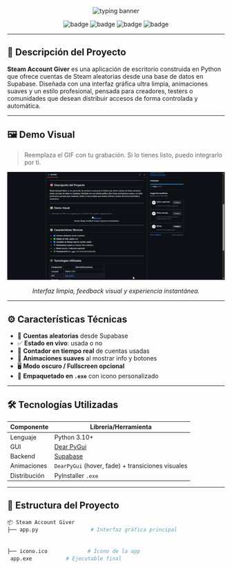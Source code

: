 <div align="center">

<img src="https://readme-typing-svg.herokuapp.com?font=Fira+Code&size=24&pause=1000&center=true&vCenter=true&width=435&lines=🎁+Steam+Account+Giver+UI;Minimalista+%7C+Moderno+%7C+100%25+Funcional" alt="typing banner" />

![badge](https://img.shields.io/badge/Made_with-Python-blue?style=for-the-badge&logo=python)
![badge](https://img.shields.io/badge/Frontend-DearPyGui-0f0?style=for-the-badge)
![badge](https://img.shields.io/badge/Backend-Supabase-28C18C?style=for-the-badge&logo=supabase)
![badge](https://img.shields.io/badge/UX-100%25+minimalista-black?style=for-the-badge)

</div>

---

## 🎯 Descripción del Proyecto

**Steam Account Giver** es una aplicación de escritorio construida en Python que ofrece cuentas de Steam aleatorias desde una base de datos en Supabase. Diseñada con una interfaz gráfica ultra limpia, animaciones suaves y un estilo profesional, pensada para creadores, testers o comunidades que desean distribuir accesos de forma controlada y automática.

---

## 🖼️ Demo Visual

> Reemplaza el GIF con tu grabación. Si lo tienes listo, puedo integrarlo por ti.

<div align="center">
  <img src="icon1.gif" width="700" alt="demo-gif" />
  <p><i>Interfaz limpia, feedback visual y experiencia instantánea.</i></p>
</div>

---

## ⚙️ Características Técnicas

- 🔀 **Cuentas aleatorias** desde Supabase
- ✅ **Estado en vivo**: usada o no
- 🔄 **Contador en tiempo real** de cuentas usadas
- 💎 **Animaciones suaves** al mostrar info y botones
- 🖥️ **Modo oscuro / Fullscreen opcional**
- 🧩 **Empaquetado en `.exe`** con icono personalizado

---

## 🛠️ Tecnologías Utilizadas

| Componente | Librería/Herramienta |
|------------|----------------------|
| Lenguaje   | Python 3.10+         |
| GUI        | [Dear PyGui](https://github.com/hoffstadt/DearPyGui) |
| Backend    | [Supabase](https://supabase.com) |
| Animaciones | `DearPyGui` (hover, fade) + transiciones visuales |
| Distribución | PyInstaller `.exe` |

---

## 📁 Estructura del Proyecto

```bash
📦 Steam Account Giver
├── app.py                 # Interfaz gráfica principal


├── icono.ico             # Ícono de la app
 app.exe           # Ejecutable final
